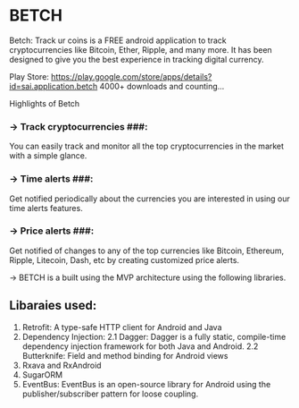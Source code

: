 # BETCH

Betch: Track ur coins is a FREE android application to track cryptocurrencies like Bitcoin, Ether, Ripple, and many more. It has been designed to give you the best experience in tracking digital currency.

Play Store: https://play.google.com/store/apps/details?id=sai.application.betch
4000+ downloads and counting...

Highlights of Betch
### -> Track cryptocurrencies ###: 
You can easily track and monitor all the top cryptocurrencies in the market with a simple glance. 

### -> Time alerts ###: 
Get notified periodically about the currencies you are interested in using our time alerts features.

### -> Price alerts ###: 
Get notified of changes to any of the top currencies like Bitcoin, Ethereum, Ripple, Litecoin, Dash, etc by creating customized price alerts.

-> BETCH is a built using the MVP architecture using the following libraries.

## Libaraies used:

1. Retrofit: A type-safe HTTP client for Android and Java
2. Dependency Injection:
  2.1 Dagger: Dagger is a fully static, compile-time dependency injection framework for both Java and Android.
  2.2 Butterknife: Field and method binding for Android views
3. Rxava and RxAndroid
4. SugarORM
5. EventBus: EventBus is an open-source library for Android using the publisher/subscriber pattern for loose coupling.  
